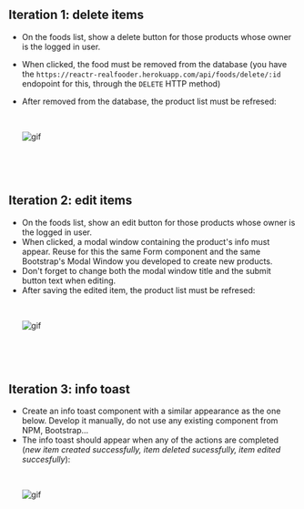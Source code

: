 ## Iteration 1: delete items

- On the foods list, show a delete button for those products whose owner is the logged in user. 
- When clicked, the food must be removed from the database (you have the `https://reactr-realfooder.herokuapp.com/api/foods/delete/:id` endopoint for this, through the `DELETE` HTTP method)

- After removed from the database, the product list must be refresed:<p>&nbsp;</p>
![gif](https://res.cloudinary.com/ironhack-german/video/upload/e_loop/v1594136859/vid88.gif)
<p>&nbsp;</p>
<p>&nbsp;</p>


## Iteration 2: edit items

- On the foods list, show an edit button for those products whose owner is the logged in user. 
- When clicked, a modal window containing the product's info must appear. Reuse for this the same Form component and the same Bootstrap's Modal Window you developed to create new products.
- Don't forget to change both the modal window title and the submit button text when editing.
- After saving the edited item, the product list must be refresed:<p>&nbsp;</p>
![gif](https://res.cloudinary.com/ironhack-german/video/upload/e_loop/v1594138484/vid87.gif)

<p>&nbsp;</p>
<p>&nbsp;</p>


## Iteration 3: info toast

- Create an info toast component with a similar appearance as the one below. Develop it manually, do not use any existing component from NPM, Bootstrap...
- The info toast should appear when any of the actions are completed (_new item created successfully, item deleted sucessfully, item edited succesfully_):<p>&nbsp;</p>
![gif](https://res.cloudinary.com/ironhack-german/video/upload/e_loop/v1595256141/vid55.gif)

<p>&nbsp;</p>
<p>&nbsp;</p>
